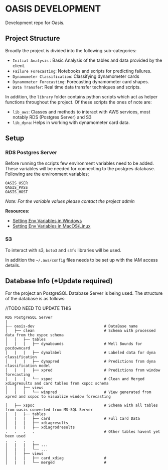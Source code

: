 # OASIS DEVELOPMENT

Development repo for Oasis. 

## Project Structure

Broadly the project is divided into the following sub-categories:

- `Initial Analysis` : Basic Analysis of the tables and data provided by the client.
- `Failure Forecasting`: Notebooks and scripts for predicting failures.
- `Dynamometer Classification`: Classifying dynamometer cards
- `Dynamometer Forecasting`: Forecasting dynamometer card shapes.
- `Data Transfer`: Real time data transfer techniques and scripts.


In addition, the `library` folder contains python scripts which act as helper functions throughout the project. 
Of these scripts the ones of note are:
- `lib_aws`: Classes and methods to interact with AWS services, most notably RDS (Postgres Server) and S3
- `lib_dyna`: Helps in working with dynamometer card data.


## Setup

### RDS Postgres Server

Before running the scripts few environment variables need to be added. These variables will be needed for 
connecting to the postgres database. Following are the environment variables;

```
OASIS_USER
OASIS_PASS
OASIS_HOST
```
 
*Note: For the variable values please contact the project admin*

**Resources:**
- [Setting Env Variables in Windows](https://www.youtube.com/watch?v=IolxqkL7cD8&list=LLLuzKtlkPVRLC83uTqb8suw&index=2&t=219s)
- [Setting Env Variables in MacOS/Linux](https://www.youtube.com/watch?v=5iWhQWVXosU) 


### S3

To interact with s3, `boto3` and `s3fs` libraries will be used. 

In addition the `~/.aws/config` files needs to be set up with the IAM access details.
 

## Database Info  (*Update required)

For the project an PostgreSQL Database Server is being used. The structure of the database is as follows:

//TODO NEED TO UPDATE THIS
```
RDS PostgreSQL Server
|                                                
├── oasis-dev                               # DataBase name
│   ├── clean                               # Schema with processed data from the xspoc schema
│   │   ├── tables                          
│   |   |   ├── dynabounds                  # Well Bounds for pocdowncard
│   |   |   ├── dynalabel                   # Labeled data for dyna classification
│   |   |   ├── dynapred                    # Predictions from dyna classification model
│   |   |   ├── xpred                       # Predictions from window forecasting
│   |   |   └── xspoc                       # Clean and Merged xdiagresults and card tables from xspoc schema
│   │   ├── views                           
│   |   |   └── winpred                     # View generated from xpred and xspoc to visualize window forecasting

│   ├── xspoc                               # Schema with all tables from oasis converted from MS-SQL Server
│   │   ├── tables                          
│   |   |   ├── card                        # Full Card Data
│   |   |   ├── xdiagresults                
│   |   |   ├── xdiagrodresults 
.   .   .   .                               # Other tables havent yet been used
.   .   .   .
│   |   |   ├── ...                       
│   |   |   └── ...                    
│   │   ├── views                         
│   |   |   ├── card_xdiag                  # 
│   |   |   └── merged                      # 


```
